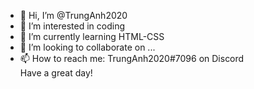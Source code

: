 - 👋 Hi, I’m @TrungAnh2020
- 👀 I’m interested in coding
- 🌱 I’m currently learning HTML-CSS
- 💞️ I’m looking to collaborate on ...
- 📫 How to reach me: TrungAnh2020#7096 on Discord <br>
                      Have a great day!
<!---
TrungAnh2020/TrungAnh2020 is a ✨ special ✨ repository because its `README.md` (this file) appears on your GitHub profile.
You can click the Preview link to take a look at your changes.
--->
